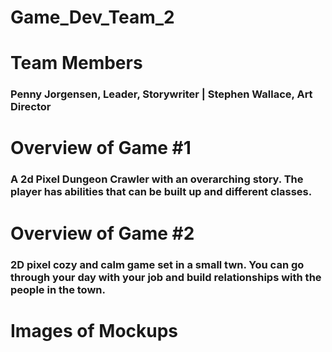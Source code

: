 # Game_Dev_Team_2

# Team Members
### Penny Jorgensen, Leader, Storywriter | Stephen Wallace, Art Director

# Overview of Game #1
### A 2d Pixel Dungeon Crawler with an overarching story. The player has abilities that can be built up and different classes.

# Overview of Game #2
### 2D pixel cozy and calm game set in a small twn. You can go through your day with your job and build relationships with the people in the town.

# Images of Mockups
